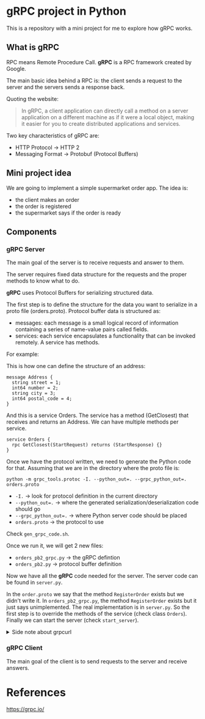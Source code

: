 # gRPC project in Python

This is a repository with a mini project for me to explore how gRPC works.

## What is gRPC

RPC means Remote Procedure Call. **gRPC** is a RPC framework created by Google.

The main basic idea behind a RPC is: the client sends a request to the server and the servers sends a response back.

Quoting the website:

> In gRPC, a client application can directly call a method on a server application on a different machine as if it were a local object, making it easier for you to create distributed applications and services.

Two key characteristics of gRPC are:

- HTTP Protocol -> HTTP 2
- Messaging Format -> Protobuf (Protocol Buffers)

## Mini project idea

We are going to implement a simple supermarket order app.
The idea is:

- the client makes an order
- the order is registered
- the supermarket says if the order is ready

## Components

### gRPC Server

The main goal of the server is to receive requests and answer to them.

The server requires fixed data structure for the requests and the proper methods to know what to do.

**gRPC** uses Protocol Buffers for serializing structured data.

The first step is to define the structure for the data you want to serialize in a proto file (orders.proto). Protocol buffer data is structured as:

- messages: each message is a small logical record of information containing a series of name-value pairs called fields.
- services: each service encapsulates a functionality that can be invoked remotely. A service has methods.

For example:

This is how one can define the structure of an address:

```
message Address {
  string street = 1;
  int64 number = 2;
  string city = 3;
  int64 postal_code = 4;
}
```

And this is a service Orders. The service has a method (GetClosest) that receives and returns an Address.
We can have multiple methods per service.

```
service Orders {
  rpc GetClosest(StartRequest) returns (StartResponse) {}
}
```

Once we have the protocol written, we need to generate the Python code for that.
Assuming that we are in the directory where the proto file is:

```
python -m grpc_tools.protoc -I. --python_out=. --grpc_python_out=. orders.proto
```

- `-I.` -> look for protocol definition in the current directory
- `--python_out=.` -> where the generated serialization/deserialization code should go
- `--grpc_python_out=.` -> where Python server code should be placed
- `orders.proto` -> the protocol to use

Check `gen_grpc_code.sh`.

Once we run it, we will get 2 new files:

- `orders_pb2_grpc.py` -> the gRPC defintion
- `orders_pb2.py` -> protocol buffer definition

Now we have all the **gRPC** code needed for the server. The server code can be found in `server.py`.

In the `order.proto` we say that the method `RegisterOrder` exists but we didn't write it. In `orders_pb2_grpc.py`, the method `RegisterOrder` exists but it just says unimplemented. The real implementation is in `server.py`. So the first step is to override the methods of the service (check class `Orders`). Finally we can start the server (check `start_server`).

<details>
<summary>Side note about grpcurl</summary>

The implemented server has reflection. That allows the clients to query the server about what it can do and what it needs (methods and types).
In our case is running in the localhost:888. From the command line you query the server. For that we need `grpcurl`. To install it run:

`curl -sSL "https://github.com/fullstorydev/grpcurl/releases/download/v1.9.1/grpcurl_1.9.1_linux_x86_64.tar.gz" | sudo tar -xz -C /usr/local/bin`

Lets query the services available (we know that we only have `Orders`):

`grpcurl -plaintext localhost:8888 list`

Lets query the methods for the service `Orders` available:

`grpcurl -plaintext localhost:8888 list Orders`

And as expected we only have 1 method `Orders.RegisterOrder`. We can ask more information about it:

`grpcurl -plaintext localhost:8888 describe Orders.RegisterOrder`

and

`grpcurl -plaintext localhost:8888 describe .StartRequest`

We can also test the server! Lets use 2 dummy request files, one good and another bad to raise an error.

`grpcurl -plaintext -d @ localhost:8888 Orders.RegisterOrder < dummy_request.json`

and

`grpcurl -plaintext -d @ localhost:8888 Orders.RegisterOrder < dummy_request_2.json`

</details>

### gRPC Client

The main goal of the client is to send requests to the server and receive answers.

# References

<https://grpc.io/>
